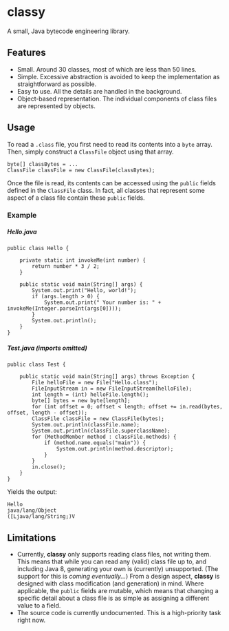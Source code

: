 # classy
A small, Java bytecode engineering library.

## Features
* Small. Around 30 classes, most of which are less than 50 lines.
* Simple. Excessive abstraction is avoided to keep the implementation as straightforward as possible.
* Easy to use. All the details are handled in the background.
* Object-based representation. The individual components of class files are represented by objects. 

## Usage
To read a `.class` file, you first need to read its contents into a `byte` array. Then, simply construct a `ClassFile` object using that array.

```
byte[] classBytes = ...
ClassFile classFile = new ClassFile(classBytes);
```

Once the file is read, its contents can be accessed using the `public` fields defined in the `ClassFile` class. In fact, all classes that represent some aspect of a class file contain these `public` fields.

### Example

##### *Hello.java*
```
public class Hello {

    private static int invokeMe(int number) {
        return number * 3 / 2;
    }

    public static void main(String[] args) {
        System.out.print("Hello, world!");
        if (args.length > 0) {
            System.out.print(" Your number is: " + invokeMe(Integer.parseInt(args[0])));
        }
        System.out.println();
    }
}
```

##### *Test.java (imports omitted)*
```
public class Test {

    public static void main(String[] args) throws Exception {
        File helloFile = new File("Hello.class");
        FileInputStream in = new FileInputStream(helloFile);
        int length = (int) helloFile.length();
        byte[] bytes = new byte[length];
        for (int offset = 0; offset < length; offset += in.read(bytes, offset, length - offset));
        ClassFile classFile = new ClassFile(bytes);
        System.out.println(classFile.name);
        System.out.println(classFile.superclassName);
        for (MethodMember method : classFile.methods) {
            if (method.name.equals("main")) {
                System.out.println(method.descriptor);
            }
        }
        in.close();
    }
}
```

Yields the output:
```
Hello
java/lang/Object
([Ljava/lang/String;)V
```

## Limitations
* Currently, **classy** only supports reading class files, not writing them. This means that while you can read any (valid) class file up to, and including Java 8, generating your own is (currently) unsupported. (The support for this is *coming eventually...*) From a design aspect, **classy** is designed with class modification (and generation) in mind. Where applicable, the `public` fields are mutable, which means that changing a specific detail about a class file is as simple as assigning a different value to a field.
* The source code is currently undocumented. This is a high-priority task right now.